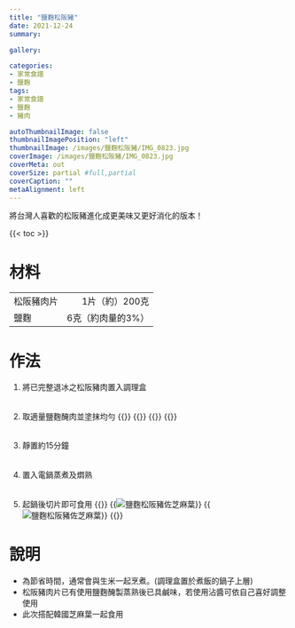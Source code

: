 ```yaml
---
title: "鹽麴松阪豬"
date: 2021-12-24
summary:

gallery: 

categories:
- 家常食譜
- 鹽麴
tags:
- 家常食譜
- 鹽麴
- 豬肉

autoThumbnailImage: false
thumbnailImagePosition: "left"
thumbnailImage: /images/鹽麴松阪豬/IMG_0823.jpg
coverImage: /images/鹽麴松阪豬/IMG_0823.jpg
coverMeta: out
coverSize: partial #full,partial
coverCaption: ""
metaAlignment: left
---
```

將台灣人喜歡的松阪豬進化成更美味又更好消化的版本！
<!--more-->

{{< toc >}}

# 材料
|||
|:--|--:|
| 松阪豬肉片 | 1片（約）200克 |
| 鹽麴| 6克（約肉量的3%）|

# 作法
1. 將已完整退冰之松阪豬肉置入調理盒
######
2. 取適量鹽麴醃肉並塗抹均勻
{{<image classes="clear">}}
{{<image classes="nocaption fancybox fig-50" thumbnail-width="87%" thumbnail-height="87%" src="/images/鹽麴松阪豬/IMG_0762.jpg" title="" >}}
{{<image classes="nocaption fancybox fig-50" thumbnail-width="100%" thumbnail-height="100%" src="/images/鹽麴松阪豬/IMG_0764.jpg" title="" >}}
{{<image classes="clear">}}

######
3. 靜置約15分鐘
######
4. 置入電鍋蒸煮及燜熟
######
5. 起鍋後切片即可食用
{{<image classes="clear">}}
{{<image classes="nocaption fancybox fig-50" thumbnail-width="98%" thumbnail-height="98%" src="/images/鹽麴松阪豬/IMG_0823.jpg" title="鹽麴松阪豬佐芝麻葉" >}}
{{<image classes="nocaption fancybox fig-50" thumbnail-width="93%" thumbnail-height="93%" src="/images/鹽麴松阪豬/IMG_0827.jpg" title="鹽麴松阪豬佐芝麻葉" >}}
{{<image classes="clear">}}

# 說明
* 為節省時間，通常會與生米一起烹煮。(調理盒置於煮飯的鍋子上層)
* 松阪豬肉片已有使用鹽麴醃製蒸熟後已具鹹味，若使用沾醬可依自己喜好調整使用
* 此次搭配韓國芝麻葉一起食用
